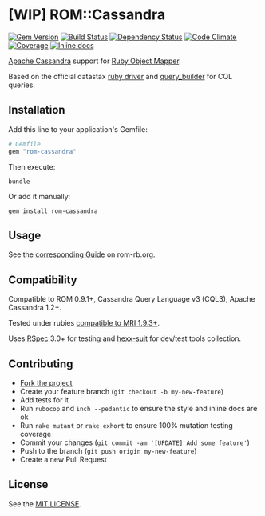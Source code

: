 [WIP] ROM::Cassandra
====================

[![Gem Version](https://img.shields.io/gem/v/rom-cassandra.svg?style=flat)][gem]
[![Build Status](https://img.shields.io/travis/rom-rb/rom-cassandra/master.svg?style=flat)][travis]
[![Dependency Status](https://img.shields.io/gemnasium/rom-rb/rom-cassandra.svg?style=flat)][gemnasium]
[![Code Climate](https://img.shields.io/codeclimate/github/rom-rb/rom-cassandra.svg?style=flat)][codeclimate]
[![Coverage](https://img.shields.io/coveralls/rom-rb/rom-cassandra.svg?style=flat)][coveralls]
[![Inline docs](http://inch-ci.org/github/rom-rb/rom-cassandra.svg)][inch]

[codeclimate]: https://codeclimate.com/github/rom-rb/rom-cassandra
[coveralls]: https://coveralls.io/r/rom-rb/rom-cassandra
[gem]: https://rubygems.org/gems/rom-cassandra
[gemnasium]: https://gemnasium.com/rom-rb/rom-cassandra
[travis]: https://travis-ci.org/rom-rb/rom-cassandra
[inch]: https://inch-ci.org/github/rom-rb/rom-cassandra

[Apache Cassandra] support for [Ruby Object Mapper].

Based on the official datastax [ruby driver] and [query_builder] for CQL queries.

[Apache Cassandra]: http://www.planetcassandra.org/
[Ruby Object Mapper]: https://rom-rb.org
[ruby driver]: https://github.com/datastax/ruby-driver
[query_builder]: https://github.com/nepalez/query_builder

Installation
------------

Add this line to your application's Gemfile:

```ruby
# Gemfile
gem "rom-cassandra"
```

Then execute:

```
bundle
```

Or add it manually:

```
gem install rom-cassandra
```

Usage
-----

See the [corresponding Guide](http://rom-rb.org/guides/adapters/cassandra/) on rom-rb.org.

Compatibility
-------------

Compatible to ROM 0.9.1+, Cassandra Query Language v3 (CQL3), Apache Cassandra 1.2+.

Tested under rubies [compatible to MRI 1.9.3+](.travis.yml).

Uses [RSpec] 3.0+ for testing and [hexx-suit] for dev/test tools collection.

[RSpec]: http://rspec.org
[hexx-suit]: https://github.com/nepalez/hexx-suit

Contributing
------------

* [Fork the project](https://github.com/rom-rb/rom-cassandra)
* Create your feature branch (`git checkout -b my-new-feature`)
* Add tests for it
* Run `rubocop` and `inch --pedantic` to ensure the style and inline docs are ok
* Run `rake mutant` or `rake exhort` to ensure 100% mutation testing coverage
* Commit your changes (`git commit -am '[UPDATE] Add some feature'`)
* Push to the branch (`git push origin my-new-feature`)
* Create a new Pull Request

License
-------

See the [MIT LICENSE](LICENSE).
